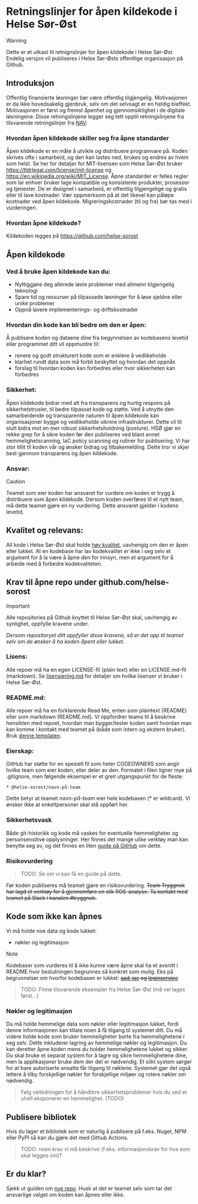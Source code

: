 # Retningslinjer for åpen kildekode i Helse Sør-Øst

> [!WARNING]
> Dette er et utkast til retnignslinjer for åpen kildekode i Helse Sør-Øst. Endelig versjon vil publiseres i Helse Sør-Østs offentlige organisasjon på Github.

## Introduksjon

Offentlig finansierte løsninger bør være offentlig tilgjengelig. Motivasjonen er da ikke hovedsakelig gjenbruk, selv om det selvsagt er en heldig bieffekt. Motivasjonen er først og fremst åpenhet og gjennomsiktighet i de digitale løsningene. Disse retningslinjene legger seg tett opptil retningslinjene fra tilsvarende retningslinjer fra [NAV](https://github.com/navikt/offentlig).

### Hvordan åpen kildekode skiller seg fra åpne standarder

Åpen kildekode er en måte å utvikle og distribuere programvare på. Koden skrives ofte i samarbeid, og den kan lastes ned, brukes og endres av hvem som helst. Se her for detaljer for MIT-lisensen som Helse Sør-Øst bruker https://tldrlegal.com/license/mit-license og https://en.wikipedia.org/wiki/MIT_License.
Åpne standarder er felles regler som lar enhver bruker lage kompatible og konsistente produkter, prosesser og tjenester. De er designet i samarbeid, er offentlig tilgjengelige og gratis eller til lave kostnader. Vær oppmerksom på at det likevel kan påløpe kostnader ved åpen kildekode. Migreringskostnader (til og fra) bør tas med i vurderingen.

### Hvordan åpne kildekode?

Kildekoden legges på https://github.com/helse-sorost

## Åpen kildekode

### Ved å bruke åpen kildekode kan du:

- Nyttiggjøre deg allerede løste problemer med allmenn tilgjengelig teknologi
- Spare tid og ressurser på tilpassede løsninger for å løse sjeldne eller unike problemer
- Oppnå lavere implementerings- og driftskostnader

### Hvordan din kode kan bli bedre om den er åpen:

Å publisere koden og dataene dine fra begynnelsen av kodebasens levetid eller programmet ditt vil oppmuntre til:

- renere og godt strukturert kode som er enklere å vedlikeholde
- klarhet rundt data som må forbli beskyttet og hvordan det oppnås
- forslag til hvordan koden kan forbedres eller hvor sikkerheten kan forbedres

### Sikkerhet:

Åpen kildekode bidrar med alt fra transparens og hurtig respons på sikkerhetstrusler, til bedre tilpasset kode og støtte. Ved å utnytte den samarbeidende og transparente naturen til åpen kildekode kan organisasjoner bygge og vedlikeholde sikrere infrastrukturer. Dette vil til slutt bidra mot en mer robust sikkerhetsholdning (posture). HSØ gjør en rekke grep for å sikre koden før den publiseres ved blant annet hemmelighetscanning, IaC policy scanning og rutiner for publisering. Vi har stor tillit til koden vår og ønsker bidrag og tilbakemelding. Dette tror vi skjer best gjennom transparens og åpen kildekode.

### Ansvar:

> [!CAUTION]
> Teamet som eier koden har ansvaret for vurdere om koden er trygg å distribuere som åpen kildekode. Dersom koden overføres til et nytt team, må dette teamet gjøre en ny vurdering. Dette ansvaret gjelder i kodens levetid.

## Kvalitet og relevans:

All kode i Helse Sør-Øst skal holde [høy kvalitet](guider/kodekvalitet.md), uavhengig om den er åpen eller lukket. At en kodebase har lav kodekvalitet er ikke i seg selv et argument for å la være å åpne den for innsyn, men et argument for å arbeide med å forbedre kodekvaliteten.

## Krav til åpne repo under github.com/helse-sorost

> [!IMPORTANT]
> Alle repositories på Github knyttet til Helse Sør-Øst skal, uavhengig av synlighet, oppfylle kravene under.

_Dersom repositoryet ditt oppfyller disse kravene, så er det opp til teamet selv om de ønsker å ha koden åpent eller lukket._

### Lisens:

Alle repoer må ha en egen LICENSE-fil (plain text) eller en LICENSE.md-fil (markdown). Se [lisensiering.md](LISENSIERING.md) for detaljer om hvilke lisenser vi bruker i Helse Sør-Øst.

### README.md:

Alle repoer må ha en forklarende Read Me, enten som plaintext (README) eller som markdown (README.md). Vi oppfordrer teams til å beskrive hensikten med repoet, hvordan man bygger/tester koden samt hvordan man kan komme i kontakt med teamet på (både som intern og ekstern bruker). Bruk [denne templaten](README.template.md).

### Eierskap:

GitHub har støtte for en spesiell fil som heter CODEOWNERS som angir hvilke team som eier koden, eller deler av den. Formatet i filen ligner mye på .gitignore, men følgende eksempel er et greit utgangspunkt for de fleste:

```
* @helse-sorost/navn-på-team
```

Dette betyr at teamet _navn-på-team_ eier hele kodebasen (\* er wildcard). Vi ønsker ikke at enkeltpersoner skal stå oppført her.

### Sikkerhetsvask

Både git-historikk og kode må vaskes for eventuelle hemmeligheter og personsensitive opplysninger. Her finnes det mange ulike verktøy man kan benytte seg av, og det finnes en liten [guide på GitHub](https://docs.github.com/en/authentication/keeping-your-account-and-data-secure/removing-sensitive-data-from-a-repository) om dette.

### Risikovurdering

> TODO: Se om vi kan få en guide på dette.

Før koden publiseres må teamet gjøre en risikovurdering. ~~Team Tryggnok har lagd et verktøy for å gjennomføre en slik ROS-analyse. Ta kontakt med teamet på Slack i kanalen #tryggnok.~~

## Kode som ikke kan åpnes

Vi må holde noe data og kode lukket:

- nøkler og legitimasjon

> [!NOTE]
> Kodebaser som vurderes til å ikke kunne være åpne skal ha et avsnitt i README hvor beslutningen begrunnes så konkret som mulig.
> Eks på begrunnelser om hvorfor kodebasen er lukket: ~~[aad-iac](https://github.com/navikt/aad-iac) og [loginservice](https://github.com/navikt/loginservice)~~

> TODO: Finne tilsvarende eksempler fra Helse Sør-Øst (må vel lages først...)

### Nøkler og legitimasjon

Du må holde hemmelige data som nøkler eller legitimasjon lukket, fordi denne informasjonen kan tillate noen å få tilgang til systemet ditt. Du må videre holde kode som bruker hemmeligheter borte fra hemmelighetene i seg selv. Dette inkluderer lagring av hemmelige nøkler og legitimasjon. Du kan deretter åpne koden mens du holder hemmelighetene lukket og sikker. Du skal bruke et separat system for å lagre og sikre hemmelighetene dine, men la applikasjoner bruke dem der det er nødvendig. Et slikt system sørger for at bare autoriserte ansatte får tilgang til nøklene. Systemet gjør det også lettere å tilby forskjellige nøkler for forskjellige miljøer og rotere nøkler om nødvendig.

> Følg veiledningen for å håndtere sikkerhetsproblemer hvis du ved et uhell eksponerer en hemmelighet. (TODO)

## Publisere bibliotek

Hvis du lager et bibliotek som er naturlig å publisere på f.eks. Nuget, NPM eller PyPI så kan du gjøre det med Github Actions.

> TODO: noen krav vi må beskrive (f.eks. informasjonskrav for hva som skal legges inn)?

## Er du klar?

Sjekk ut guiden om [nye repo](guider/nye-repo.md). Husk at det er teamet selv som tar det ansvarlige valget om koden kan åpnes eller ikke.
